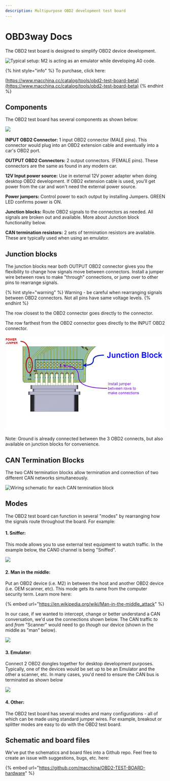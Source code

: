 ```yaml
---
description: Multipurpose OBD2 development test board
---
```


# OBD3way Docs

The OBD2 test board is designed to simplify OBD2 device development.&#x20;

![Typical setup: M2 is acting as an emulator while developing A0 code.](../.gitbook/assets/IMG\_7198.JPG)

{% hint style="info" %}
To purchase, click here:

[https://www.macchina.cc/catalog/tools/obd2-test-board-beta](https://www.macchina.cc/catalog/tools/obd2-test-board-beta)
{% endhint %}

## Components

The OBD2 test board has several components as shown below:&#x20;

![](../.gitbook/assets/annotated1.jpg)

**INPUT OBD2 Connector:** 1 input OBD2 connector (MALE pins). This connector would plug into an OBD2 extension cable and eventually into a car's OBD2 port.&#x20;

**OUTPUT OBD2 Connectors:** 2 output connectors. (FEMALE pins). These connectors are the same as found in any modern car.&#x20;

**12V Input power source:** Use in external 12V power adapter when doing desktop OBD2 development. If OBD2 extension cable is used, you'll get power from the car and won't need the external power source.&#x20;

**Power jumpers:** Control power to each output by installing Jumpers. GREEN LED confirms power is ON.&#x20;

**Junction blocks:** Route OBD2 signals to the connectors as needed. All signals are broken out and available. More about Junction block functionality below.&#x20;

**CAN termination resistors:** 2 sets of termination resistors are available. These are typically used when using an emulator.&#x20;

## Junction blocks

The junction blocks near both OUTPUT OBD2 connector gives you the flexibility to change how signals move between connectors. Install a jumper wire between rows to make "through" connections, or jump over to other pins to rearrange signals.&#x20;

{% hint style="warning" %}
Warning - be careful when rearranging signals between OBD2 connectors. Not all pins have same voltage levels.&#x20;
{% endhint %}

The row closest to the OBD2 connector goes directly to the connector.&#x20;

The row farthest from the OBD2 connector goes directly to the INPUT OBD2 connector. &#x20;

![](<../.gitbook/assets/Junction block.png>)

Note: Ground is already connected between the 3 OBD2 connects, but also available on junction blocks for convenience.&#x20;

## CAN Termination Blocks

The two CAN termination blocks allow termination and connection of two different CAN networks simultaneously.

![Wiring schematic for each CAN termination block](../.gitbook/assets/annotated5.jpg)

## Modes

The OBD2 test board can function in several "modes" by rearranging how the signals route throughout the board. For example:&#x20;

#### 1. Sniffer:

This mode allows you to use external test equipment to watch traffic. In the example below, the CAN0 channel is being "Sniffed".&#x20;

![](../.gitbook/assets/annotated2.jpg)



#### 2. Man in the middle:

Put an OBD2 device (i.e. M2) in between the host and another OBD2 device (i.e. OEM scanner, etc).  This mode gets its name from the computer security term. Learn more here:&#x20;

{% embed url="https://en.wikipedia.org/wiki/Man-in-the-middle_attack" %}

In our case, if we wanted to intercept, change or better understand a CAN conversation, we'd use the connections shown below. The CAN traffic _to_ and _from_ "Scanner" would need to go _though_ our device (shown in the middle as "man" below).&#x20;

![](../.gitbook/assets/annotated3.jpg)

#### 3. Emulator:

Connect 2 OBD2 dongles together for desktop development purposes. Typically, one of the devices would be set up to be an Emulator and the other a scanner, etc. In many cases, you'd need to ensure the CAN bus is terminated as shown below

![](../.gitbook/assets/annotated4.jpg)

#### 4. Other:

The OBD2 test board has several modes and many configurations - all of which can be made using standard jumper wires. For example, breakout or splitter modes are easy to do with the OBD2 test board.&#x20;

## **Schematic and board files**

We've put the schematics and board files into a Github repo. Feel free to create an issue with suggestions, bugs, etc. here:&#x20;

{% embed url="https://github.com/macchina/OBD2-TEST-BOARD-hardware" %}

